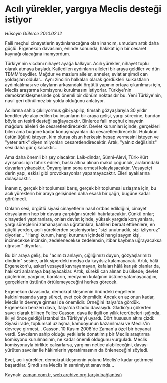 # Acılı yürekler, yargıya Meclis desteği istiyor

*Hüseyin Gülerce 2010.02.12*

<tr><td class="metin" colspan="2" style="padding-top: 20px; padding-left: 5px; ">Faili meçhul cinayetlerin aydınlanacağına olan inancım, umudum artık daha güçlü. Ergenekon davasının, eninde sonunda, hakikat için bir cesaret kaynağı olacağına inanıyordum.</td></tr><tr><td class="metin" colspan="2" style="padding-top: 20px; padding-left: 5px; "><p>Türkiye'nin vicdanı nihayet ayağa kalkıyor. Acılı yürekler, nihayet toplu olarak atmaya başladı. Katledilen aydınların aileleri bir araya geldiler ve dün TBMM'deydiler. Mağdur ve mazlum aileler, anneler, evlatlar şimdi can yoldaşları oldular... Aynı zincirin halkaları olarak gördükleri suikastların aydınlatılması ve olayların arkasındaki örgütlü yapının ortaya çıkarılması için, Meclis araştırma komisyonu kurulmasını istiyorlar. Türkiye'nin demokratikleşmesinde çok önemli bir dönüm noktasıdır bu. Yeni Türkiye'nin, nasıl geri dönülmez bir yolda olduğunu anlatıyor.
<p>Acılarına sahip çıkılıyormuş gibi yapılıp, timsah gözyaşlarıyla 30 yıldır kendileriyle alay edilen bu insanların bir araya gelişi, yargı sürecine, bundan böyle en tesirli desteği sağlayacaktır. Binlerce faili meçhul cinayetin mağduru aileleri de cesaretlendirecektir. Devlet kurumları içinde, gerçekleri bilen ama bugüne kadar konuşmayanları da cesaretlendirecektir. Hukukun üstünlüğünü isteyen, kim olursa olsun herkesin hesap vermesini isteyen ve "yeter artık" diyen milyonları cesaretlendirecektir. Artık, "yalnız değilsiniz" sesi daha gür çıkacaktır...
<p>Ama daha önemli bir şey olacaktır. Laik-dindar, Sünni-Alevi, Türk-Kürt ayrışması için tahrik edilen, baskı altına alınan makul çoğunluk, aralarındaki duvarları yıkacaktır. Önyargıların sona ermesi kolaylaşacaktır. Vesayetçi derin yapı, eskisi gibi provokasyonlar yapamayacaktır. Elleri ayaklarına dolaşacaktır.
<p>İnanınız, gerçek bir toplumsal barış, gerçek bir toplumsal uzlaşma için, bu acılı yüreklerin bir araya gelişinden daha esaslı bir çağrı, bugüne kadar görülmedi.
<p>Onların sesi, örgütlü siyasî cinayetlerin nasıl örtbas edildiğini, cinayet dosyalarının hep bir duvara çarptığını sürekli hatırlatacaktır. Çünkü onlar; cinayetleri yaptıranlara, onları devlet içinde, yüksek yargıda koruyanlara, yargı süreçlerini zamanaşımına uğratanlara, katilleri beraat ettirenlere, en güçlü yerden, acılı yüreklerden sesleniyorlar; "sizi unutmadık, sizi izliyoruz" diyorlar... "Hangi kurum, hangi kurumun içindeki hangi saygın kişi, incinecekse incinsin, zedelenecekse zedelensin, itibar kaybına uğrayacaksa uğrasın." diyorlar...
<p>Bu bir araya geliş, bu "acımızı anlayın, çığlığımızı duyun, gözyaşlarımızı dindirin" sesine, artık siperdeki medya da kayıtsız kalamayacak. Artık, hâlâ Ergenekon'u, askerî vesayeti kavrayamayan, kafaları hâlâ karışık olanlar da, hakikati anlamaya başlayacaklar. Artık, sürekli can alınan bu ülkede; devlet güçlerinin, yargının, baroların, medyanın kulağının üstüne yatamayacağını, gerçeklerin üstünün örtülemeyeceğini herkes görecek.
<p>Ergenekon davasında, demokratikleşmenin önündeki engellerin kaldırılmasında yargı süreci, evet çok önemlidir. Ancak en az onun kadar, Meclis'in devreye girmesi de önemlidir. Örneğini İtalya'da gördük. Ergenekon benzeri dava, İtalya'da Gladio davasıydı. Gladio'yu çökerten savcı olarak bilinen Felice Casson, dava ile ilgili on yıllık tecrübeleri ışığında, iki yıl önce geldiği İstanbul'da Türkiye'yi uyardı. Dört hususun altını çizdi: Siyasî irade, toplumsal uzlaşma, kamuoyunun kazanılması ve Meclis'in devreye girmesi... Casson, 10 Kasım 2008'de Zaman'a özel bir beyanat verdi. Savcıların sahip olduğu yetkilerle donatılmış bir Meclis araştırma komisyonu kurulmasının, ne kadar önemli olduğunu vurguladı. Meclis komisyonuyla birlikte çalışırlarsa, yargının netice alabileceğini, davayı yürüten savcılar ile hâkimlerin yıpratılmasının da önleneceğini söyledi.
<p>Evet, acılı yürekler, demokratikleşmenin yolunu Meclis'e kadar getirmeyi başardılar. Şimdi sıra Meclis'in samimiyet sınavında...<br/></p></p></p></p></p></p></p></p></td></tr>

Kaynak: [zaman.com.tr](http://zaman.com.tr/yazar.do?yazino=950693), [web.archive.org (arşiv bağlantısı)](http://web.archive.org/web/20100223063812/http://www.zaman.com.tr:80/yazar.do?yazino=950693)
